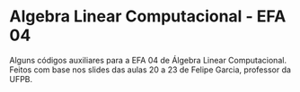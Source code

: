 # Algebra Linear Computacional - EFA 04

Alguns códigos auxiliares para a EFA 04 de Álgebra Linear Computacional.
Feitos com base nos slides das aulas 20 a 23 de Felipe Garcia, professor da UFPB.